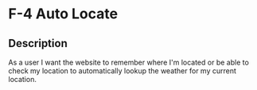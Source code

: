 # F-4 Auto Locate

## Description

As a user I want the website to remember where I'm located or be able to check my location to automatically lookup the weather for my current location.